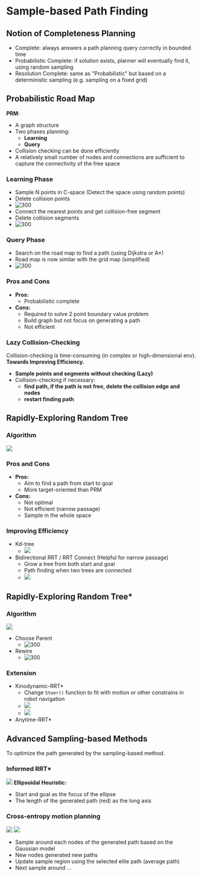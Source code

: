 # Sample-based Path Finding
## Notion of Completeness Planning
+ Complete: always answers a path planning query correctly in bounded time
+ Probabilistic Complete: if solution exists, planner will eventually find it, using random sampling
+ Resolution Complete: same as "Probabilistic" but based on a deterministic sampling (e.g. sampling on a fixed grid)

## Probabilistic Road Map
**PRM**:
+ A graph structure
+ Two phases planning:
	+ **Learning** 
	+ **Query**
+ Collision checking can be done efficiently
+ A relatively small number of nodes and connections are sufficient to capture the connectivity of the free space
### Learning Phase
+ Sample N points in C-space (Detect the space using random points)
+ Delete collision points
+ ![300](../Resource/sample_based_path_finding_img_2.png)
+ Connect the nearest points and get collision-free segment 
+ Delete collision segments
+ ![300](../Resource/sample_based_path_finding_img_3.png)
### Query Phase
+ Search on the road map to find a path (using Dijkstra or A*)
+ Road map is now similar with the grid map (simplified)
+ ![300](../Resource/sample_based_path_finding_img_4.png)

### Pros and Cons
+ **Pros:**
	+ Probabilistic complete
+ **Cons:**
	+ Required to solve 2 point boundary value problem
	+ Build graph but not focus on generating a path
	+ Not efficient

### Lazy Collision-Checking
Collision-checking is time-consuming (in complex or high-dimensional env).  
**Towards Improving Efficiency.**
+ **Sample points and segments without checking (Lazy)**
+ Collision-checking if necessary: 
	+ **find path, if the path is not free, delete the collision edge and nodes**
	+ **restart finding path**

## Rapidly-Exploring Random Tree

### Algorithm
![](../Resource/sample_based_path_finding_img_5.png)

### Pros and Cons
+ **Pros:**
	+ Aim to find a path from start to goal
	+ More target-oriented than PRM
+ **Cons:**
	+ Not optimal
	+ Not efficient (narrow passage)
	+ Sample in the whole space

### Improving Efficiency
+ Kd-tree
	+ ![](../Resource/sample_based_path_finding_img_6.png)
+  Bidirectional RRT / RRT Connect (Helpful for narrow passage)
	+ Grow a tree from both start and goal
	+ Path finding when two trees are connected
	+ ![](../Resource/sample_based_path_finding_img_7.png)

## Rapidly-Exploring Random Tree*

### Algorithm
 ![](../Resource/sample_based_path_finding_img_8.png)
 + Choose Parent
	 + ![300](../Resource/sample_based_path_finding_img_14.png)
 + Rewire
	 + ![300](../Resource/sample_based_path_finding_img_15.png)

### Extension
+ Kinodynamic-RRT*
	+ Change `Steer()` function to fit with motion or other constrains in robot navigation
	+ ![](../Resource/sample_based_path_finding_img_9.png)
	+ ![](../Resource/sample_based_path_finding_img_10.png)
+ Anytime-RRT*

## Advanced Sampling-based Methods
To optimize the path generated by the sampling-based method.
### Informed RRT*
![](../Resource/sample_based_path_finding_img_11.png)
**Ellipsoidal Heuristic:**
+ Start and goal as the focus of the ellipse
+ The length of the generated path (red) as the long axis

### Cross-entropy motion planning
![](../Resource/sample_based_path_finding_img_12.png)
![](../Resource/sample_based_path_finding_img_13.png)
+ Sample around each nodes of the generated path based on the Gaussian model
+ New nodes generated new paths
+ Update sample region using the  selected elite path (average path)
+ Next sample around ...